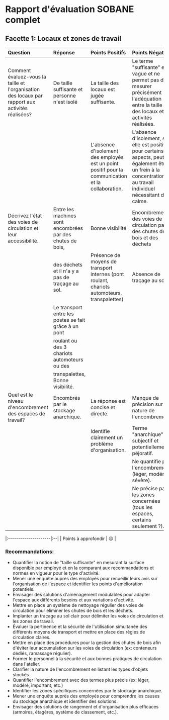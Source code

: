 # Rapport d'évaluation SOBANE complet


## Facette 1: Locaux et zones de travail

| Question                                                                                         | Réponse                                                    | Points Positifs                                                                                    | Points Négatifs                                                                                                                                                   |
|:-------------------------------------------------------------------------------------------------|:-----------------------------------------------------------|:---------------------------------------------------------------------------------------------------|:------------------------------------------------------------------------------------------------------------------------------------------------------------------|
| Comment évaluez-vous la taille et l'organisation des locaux par rapport aux activités réalisées? | De taille suffisante et personne n'est isolé               | La taille des locaux est jugée suffisante.                                                         | Le terme "suffisante" est vague et ne permet pas de mesurer précisément l'adéquation entre la taille des locaux et les activités réalisées.                       |
|                                                                                                  |                                                            | L'absence d'isolement des employés est un point positif pour la communication et la collaboration. | L'absence d'isolement, si elle est positive pour certains aspects, peut également être un frein à la concentration et au travail individuel nécessitant du calme. |
| Décrivez l'état des voies de circulation et leur accessibilité.                                  | Entre les machines sont encombrées par des chutes de bois, | Bonne visibilité                                                                                   | Encombrement des voies de circulation par des chutes de bois et des déchets                                                                                       |
|                                                                                                  | des déchets et il n'a y a pas de traçage au sol.           | Présence de moyens de transport internes (pont roulant, chariots automoteurs, transpalettes)       | Absence de traçage au sol                                                                                                                                         |
|                                                                                                  | Le transport entre les postes se fait grâce à un pont      |                                                                                                    |                                                                                                                                                                   |
|                                                                                                  | roulant ou des 3 chariots automoteurs ou des               |                                                                                                    |                                                                                                                                                                   |
|                                                                                                  | transpalettes, Bonne visibilité.                           |                                                                                                    |                                                                                                                                                                   |
| Quel est le niveau d'encombrement des espaces de travail?                                        | Encombrés par le stockage anarchique.                      | La réponse est concise et directe.                                                                 | Manque de précision sur la nature de l'encombrement.                                                                                                              |
|                                                                                                  |                                                            | Identifie clairement un problème d'organisation.                                                   | Terme "anarchique" subjectif et potentiellement péjoratif.                                                                                                        |
|                                                                                                  |                                                            |                                                                                                    | Ne quantifie pas l'encombrement (léger, modéré, sévère).                                                                                                          |
|                                                                                                  |                                                            |                                                                                                    | Ne précise pas les zones concernées (tous les espaces, certains seulement ?).                                                                                     |

|:---------------------|:--|
| Points à approfondir | ☹ |

### Recommandations:
- Quantifier la notion de "taille suffisante" en mesurant la surface disponible par employé et en la comparant aux recommandations et normes en vigueur pour le type d'activité.
- Mener une enquête auprès des employés pour recueillir leurs avis sur l'organisation de l'espace et identifier les points d'amélioration potentiels.
- Envisager des solutions d'aménagement modulables pour adapter l'espace aux différents besoins et aux variations d'activité.
- Mettre en place un système de nettoyage régulier des voies de circulation pour éliminer les chutes de bois et les déchets.
- Implanter un traçage au sol clair pour délimiter les voies de circulation et les zones de travail.
- Évaluer la pertinence et la sécurité de l'utilisation simultanée des différents moyens de transport et mettre en place des règles de circulation claires.
- Mettre en place des procédures pour la gestion des chutes de bois afin d'éviter leur accumulation sur les voies de circulation (ex: conteneurs dédiés, ramassage régulier).
- Former le personnel à la sécurité et aux bonnes pratiques de circulation dans l'atelier.
- Clarifier la nature de l'encombrement en listant les types d'objets stockés.
- Quantifier l'encombrement avec des termes plus précis (ex: léger, modéré, important, etc.)
- Identifier les zones spécifiques concernées par le stockage anarchique.
- Mener une enquête auprès des employés pour comprendre les causes du stockage anarchique et identifier des solutions.
- Envisager des solutions de rangement et d'organisation plus efficaces (armoires, étagères, système de classement, etc.).
